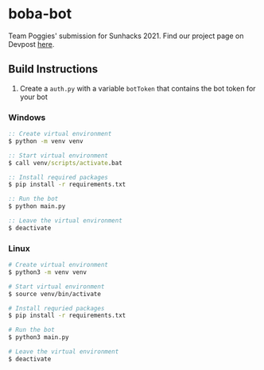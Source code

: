 # boba-bot
Team Poggies' submission for Sunhacks 2021. Find our project page on Devpost [here](https://devpost.com/software/boba-bot).

## Build Instructions
1. Create a `auth.py` with a variable `botToken` that contains the bot token for your bot
### Windows
```bat
:: Create virtual environment
$ python -m venv venv

:: Start virtual environment
$ call venv/scripts/activate.bat

:: Install required packages
$ pip install -r requirements.txt

:: Run the bot
$ python main.py

:: Leave the virtual environment
$ deactivate
```

### Linux
```bash
# Create virtual environment
$ python3 -m venv venv

# Start virtual environment
$ source venv/bin/activate

# Install requried packages
$ pip install -r requirements.txt

# Run the bot
$ python3 main.py

# Leave the virtual environment
$ deactivate
```